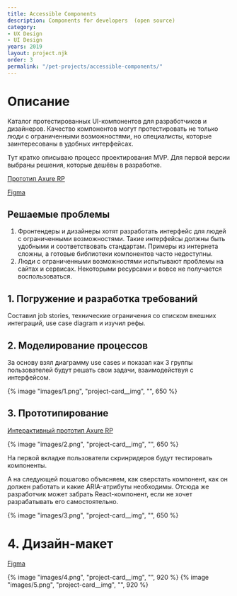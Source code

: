 ```yaml
---
title: Accessible Components
description: Components for developers  (open source)
category:
- UX Design
- UI Design
years: 2019
layout: project.njk
order: 3
permalink: "/pet-projects/accessible-components/"
---
```


# Описание

Каталог протестированных UI-компонентов для разработчиков и дизайнеров. Качество компонентов могут протестировать не только люди с ограниченными возможностями, но специалисты, которые заинтересованы в удобных интерфейсах.

Тут кратко описываю процесс проектирования MVP. Для первой версии выбраны решения, которые дешёвы в разработке.

[Прототип Axure RP](https://k90cvf.axshare.com)

[Figma](https://www.figma.com/file/DiYCUz0N01asW8Y05rbozhJL/Accessible-Components?node-id=0%3A1)


## Решаемые проблемы

1. Фронтендеры и дизайнеры хотят разработать интерфейс для людей с ограниченными возможностями. Такие интерфейсы должны быть удобными и соответствовать стандартам. Примеры из интернета сложны, а готовые библиотеки компонентов часто недоступны.
2. Люди с ограниченными возможностями испытывают проблемы на сайтах и сервисах. Некоторыми ресурсами и вовсе не получается воспользоваться.

## 1. Погружение и разработка требований

Составил job stories, технические ограничения со списком внешних интеграций, use case diagram и изучил рефы.

## 2. Моделирование процессов

За основу взял диаграмму use cases и показал как 3 группы пользователей будут решать свои задачи, взаимодействуя с интерфейсом.

{% image "images/1.png", "project-card__img", "", 650 %}

## 3. Прототипирование

[Интерактивный прототип Axure RP](https://k90cvf.axshare.com)

{% image "images/2.png", "project-card__img", "", 650 %}

На первой вкладке пользователи скринридеров будут тестировать компоненты.

А на следующей пошагово объясняем, как сверстать компонент, как он должен работать и какие ARIA-атрибуты необходимы. Отсюда же разработчик может забрать React-компонент, если не хочет разрабатывать его самостоятельно.

{% image "images/3.png", "project-card__img", "", 650 %}


# 4. Дизайн-макет

[Figma](https://www.figma.com/file/DiYCUz0N01asW8Y05rbozhJL/Accessible-Components?node-id=0%3A1)

{% image "images/4.png", "project-card__img", "", 920 %}
{% image "images/5.png", "project-card__img", "", 920 %}